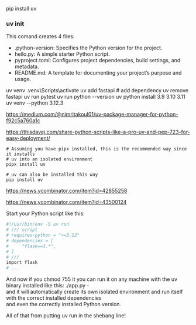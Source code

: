 pip install uv
### uv init
This comand creates 4 files:
- .python-version: Specifies the Python version for the project.
- hello.py: A simple starter Python script.
- pyproject.toml: Configures project dependencies, build settings, and metadata.
- README.md: A template for documenting your project’s purpose and usage.


uv venv
.venv\Scripts\activate
uv add fastapi  # add dependency
uv remove fastapi
uv run pytest
uv run python --version
uv python install 3.9 3.10 3.11
uv venv --python 3.12.3

https://medium.com/@nimritakoul01/uv-package-manager-for-python-f92c5a760a1c

https://thisdavej.com/share-python-scripts-like-a-pro-uv-and-pep-723-for-easy-deployment/
```
# Assuming you have pipx installed, this is the recommended way since it installs
# uv into an isolated environment
pipx install uv

# uv can also be installed this way
pip install uv
```
https://news.ycombinator.com/item?id=42855258

https://news.ycombinator.com/item?id=43500124

Start your Python script like this:
```bash
#!/usr/bin/env -S uv run
# /// script
# requires-python = ">=3.12"
# dependencies = [
#     "flask==3.*",
# ]
# ///
import flask
# ...
```
And now if you chmod 755 it you can run it on any machine with the uv binary installed like this: ./app.py -  
and it will automatically create its own isolated environment and run itself with the correct installed dependencies  
and even the correctly installed Python version.

All of that from putting uv run in the shebang line!
